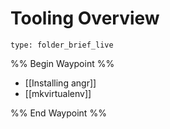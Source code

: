 # Tooling Overview
 
```ccard
type: folder_brief_live
```
%% Begin Waypoint %%
- [[Installing angr]]
- [[mkvirtualenv]]

%% End Waypoint %%
 